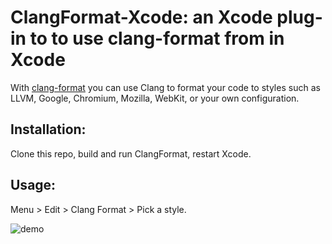 # ClangFormat-Xcode: an Xcode plug-in to to use clang-format from in Xcode

With [clang-format](git@github.com:travisjeffery/ClangFormat-Xcode.git) you can use Clang to format your code to styles such as LLVM, Google, Chromium, Mozilla, WebKit, or your own configuration.

## Installation:

Clone this repo, build and run ClangFormat, restart Xcode.

## Usage:

Menu > Edit > Clang Format > Pick a style.

![demo](https://raw.github.com/travisjeffery/ClangFormat-Xcode/master/README/clangformat-xcode-demo.gif)